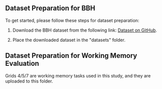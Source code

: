 ## Dataset Preparation for BBH

To get started, please follow these steps for dataset preparation:

1. Download the BBH dataset from the following link: [Dataset on GitHub](https://github.com/suzgunmirac/BIG-Bench-Hard/tree/main/bbh).

2. Place the downloaded dataset in the "datasets" folder.

## Dataset Preparation for Working Memory Evaluation

Grids 4/5/7 are working memory tasks used in this study, and they are uploaded to this folder.

